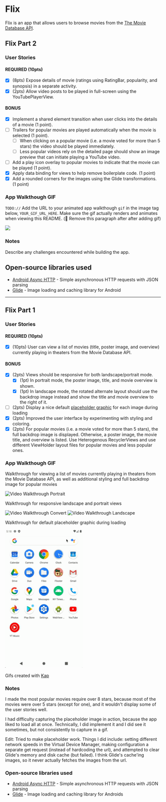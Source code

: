 # Flix
Flix is an app that allows users to browse movies from the [The Movie Database API](http://docs.themoviedb.apiary.io/#).

## Flix Part 2

### User Stories

#### REQUIRED (10pts)

- [x] (8pts) Expose details of movie (ratings using RatingBar, popularity, and synopsis) in a separate activity.
- [x] (2pts) Allow video posts to be played in full-screen using the YouTubePlayerView.

#### BONUS

- [x] Implement a shared element transition when user clicks into the details of a movie (1 point).
- [ ] Trailers for popular movies are played automatically when the movie is selected (1 point).
    - [ ] When clicking on a popular movie (i.e. a movie voted for more than 5 stars) the video should be played immediately.
    - [ ] Less popular videos rely on the detailed page should show an image preview that can initiate playing a YouTube video.
- [ ] Add a play icon overlay to popular movies to indicate that the movie can be played (1 point).
- [x] Apply data binding for views to help remove boilerplate code. (1 point)
- [x] Add a rounded corners for the images using the Glide transformations. (1 point)

### App Walkthough GIF

`TODO://` Add the URL to your animated app walkthough `gif` in the image tag below, `YOUR_GIF_URL_HERE`. Make sure the gif actually renders and animates when viewing this README. (🚫 Remove this paragraph after after adding gif)

<img src="YOUR_GIF_URL_HERE" width=250><br>

### Notes

Describe any challenges encountered while building the app.

## Open-source libraries used
- [Android Async HTTP](https://github.com/codepath/CPAsyncHttpClient) - Simple asynchronous HTTP requests with JSON parsing
- [Glide](https://github.com/bumptech/glide) - Image loading and caching library for Android

---

## Flix Part 1

### User Stories
#### REQUIRED (10pts)
- [x] (10pts) User can view a list of movies (title, poster image, and overview) currently playing in theaters from the Movie Database API.

#### BONUS
- [x] (2pts) Views should be responsive for both landscape/portrait mode.
    - [x] (1pt) In portrait mode, the poster image, title, and movie overview is shown.
    - [x] (1pt) In landscape mode, the rotated alternate layout should use the backdrop image instead and show the title and movie overview to the right of it.

- [ ] (2pts) Display a nice default [placeholder graphic](https://guides.codepath.org/android/Displaying-Images-with-the-Glide-Library#advanced-usage) for each image during loading
- [x] (2pts) Improved the user interface by experimenting with styling and coloring.
- [x] (2pts) For popular movies (i.e. a movie voted for more than 5 stars), the full backdrop image is displayed. Otherwise, a poster image, the movie title, and overview is listed. Use Heterogenous RecyclerViews and use different ViewHolder layout files for popular movies and less popular ones.

### App Walkthough GIF

Walkthrough for viewing a list of movies currently playing in theaters from the Movie Database API, as well as additional styling and full backdrop image for popular movies

<img src='walkthrough_portrait.gif' title='Video Walkthrough Portrait' width='250' alt='Video Walkthrough Portrait' />

Walkthrough for responsive landscape and portrait views

<img src='walkthrough_convert.gif' title='Video Walkthrough Convert' width='400' alt='Video Walkthrough Convert' />

<img src='walkthrough_land.gif' title='Video Walkthrough Landscape' width='400' alt='Video Walkthrough Landscape' />

Walkthrough for default placeholder graphic during loading

<img src='walkthrough_placeholder.gif' title='Video Walkthrough Placeholder' width='250' alt='Video Walkthrough Placeholder' />

Gifs created with [Kap](https://getkap.co/)


### Notes
I made the most popular movies require over 8 stars, because most of the movies were over 5 stars (except for one), and it wouldn't display some of the user stories well.

I had difficulty capturing the placeholder image in action, because the app liked to load all at once. Technically, I did implement it and I did see it sometimes, but not consistently to capture in a gif.

Edit: Tried to make placeholder work. Things I did include: setting different network speeds in the Virtual Device Manager, making configuration a separate get request (instead of hardcoding the url), and attempted to clear Glide's memory and disk cache (but failed). I think Glide's cache'ing images, so it never actually fetches the images from the url.

### Open-source libraries used

- [Android Async HTTP](https://github.com/codepath/CPAsyncHttpClient) - Simple asynchronous HTTP requests with JSON parsing
- [Glide](https://github.com/bumptech/glide) - Image loading and caching library for Androids